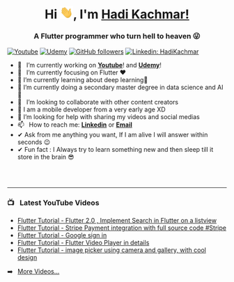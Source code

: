
<h1 align="center"> Hi <img src="https://raw.githubusercontent.com/ABSphreak/ABSphreak/master/gifs/Hi.gif" width="30px">, I'm <a href="https://www.youtube.com/channel/UCTGDYkqUtgCelc6G09LUm6w">Hadi Kachmar!</a></h1>
<h3 align="center">A Flutter programmer who turn hell to heaven 😜</h3>

[![Youtube](https://img.shields.io/static/v1?label=Coding%20with%20Hadi&message=Subscribe&logo=YouTube&color=FF0000&style=for-the-badge)][youtube]
[![Udemy](https://img.shields.io/badge/Udemy-%23EA5252.svg?style=for-the-badge&logo=Udemy&logoColor=white/)][udemy]
[![GitHub followers](https://img.shields.io/github/followers/hadikachmar3?logo=GitHub&style=for-the-badge)][github]
[![Linkedin: HadiKachmar](https://img.shields.io/badge/-CONNECT-blue?style=for-the-badge&logo=Linkedin&link=https://www.linkedin.com/in/hadi-kachmar-27a56a177/)][linkedin]


- 🔭 &ensp;I’m currently working on [**Youtube**][youtube]! and [**Udemy**][udemy]!
- 🌱 &ensp;I’m currently focusing on Flutter ❤️
- 🌱 I’m currently learning about deep learning🥰
- 🌱 I’m currently doing a secondary master degree in data science and AI 🥰
- 👯 &ensp;I’m looking to collaborate with other content creators
- 🗿 I am a mobile developer from a very early age XD
- 🤔 I’m looking for help with sharing my videos and social medias
- 📫 &ensp;How to reach me: [**Linkedin**][linkedin] or [**Email**][email]
- ✔ Ask from me anything you want, If I am alive I will answer within seconds 😉
- ✔ Fun fact : I Always try to learn something new and then sleep till it store in the brain 😎


<br />
<br />

---

### 📺 &ensp;Latest YouTube Videos

<!-- YOUTUBE:START -->
- [Flutter Tutorial - Flutter 2.0 , Implement Search in Flutter on a listview](https://www.youtube.com/watch?v=XIyyZpZiHWc&t=9s)
- [Flutter Tutorial - Stripe Payment integration with full source code #Stripe](https://www.youtube.com/watch?v=yTJ7fuF7jRo)
- [Flutter Tutorial - Google sign in](https://www.youtube.com/watch?v=S0PsfbyVIhk)
- [Flutter Tutorial - Flutter Video Player in details](https://www.youtube.com/watch?v=N0lUBVYl1hI)
- [Flutter Tutorial - image picker using camera and gallery, with cool design](https://www.youtube.com/watch?v=7G9cVze5eJU)
<!-- YOUTUBE:END -->

➡️ &ensp;[More Videos...](https://www.youtube.com/channel/UCTGDYkqUtgCelc6G09LUm6w/videos)



[udemy]: https://www.udemy.com/user/hadi-kachmar-2/
[youtube]: https://www.youtube.com/channel/UCTGDYkqUtgCelc6G09LUm6w
[linkedin]: https://www.linkedin.com/in/hadi-kachmar-27a56a177/
[github]: https://github.com/hadikachmar3
[email]: mailto:flutterer.dev@gmail.com



